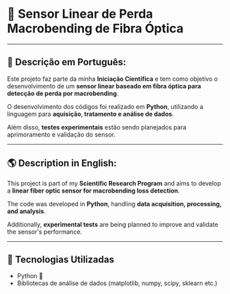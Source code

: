 # 🔬 Sensor Linear de Perda Macrobending de Fibra Óptica

---

## 📄 Descrição em Português:

Este projeto faz parte da minha **Iniciação Científica** e tem como objetivo o desenvolvimento de um **sensor linear baseado em fibra óptica para detecção de perda por macrobending**.  

O desenvolvimento dos códigos foi realizado em **Python**, utilizando a linguagem para **aquisição, tratamento e análise de dados**.  

Além disso,  **testes experimentais** estão sendo planejados para aprimoramento e validação do sensor.

---

## 🌎 Description in English:

This project is part of my **Scientific Research Program** and aims to develop a **linear fiber optic sensor for macrobending loss detection**.  

The code was developed in **Python**, handling **data acquisition, processing, and analysis**.  

Additionally, **experimental tests** are being planned to improve and validate the sensor's performance.

---

## 🚀 Tecnologias Utilizadas

- Python 🐍
- Bibliotecas de análise de dados (matplotlib, numpy, scipy, sklearn etc.)


